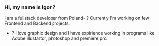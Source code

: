 ### Hi, my name is Igor ?
I am a fullstack developer from Poland- ? Currently I'm working on few Frontend and Backend projects.
- ? I love graphic design and I have expirience working in programs like Adobe illustartor, photoshop and premiere pro.
